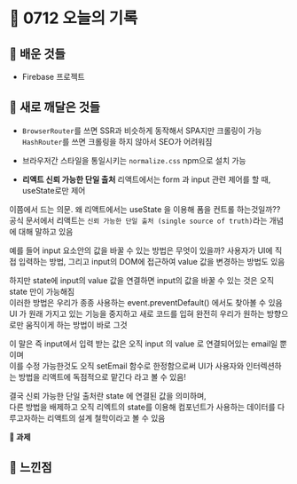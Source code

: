 # 🧸 0712 오늘의 기록
## 💙 배운 것들
* Firebase 프로젝트

## 💚 새로 깨달은 것들
* `BrowserRouter`를 쓰면 SSR과 비슷하게 동작해서 SPA지만 크롤링이 가능   
`HashRouter`를 쓰면 크롤링을 하지 않아서 SEO가 어려워짐   

* 브라우저간 스타일을 통일시키는 `normalize.css` npm으로 설치 가능   

* **리액트 신뢰 가능한 단일 출처**
리액트에서는 form 과 input 관련 제어를 할 때, useState로만 제어   

이쯤에서 드는 의문. 왜 리액트에서는 useState 을 이용해 폼을 컨트롤 하는것일까??   
공식 문서에서 리액트는 `신뢰 가능한 단일 출처 (single source of truth)`라는 개념에 대해 말하고 있음   

예를 들어 input 요소안의 값을 바꿀 수 있는 방법은 무엇이 있을까?
사용자가 UI에 직접 입력하는 방법, 그리고 input의 DOM에 접근하여 value 값을 변경하는 방법도 있음   

하지만 state에 input의 value 값을 연결하면 input의 값을 바꿀 수 있는 것은 오직 state 만이 가능해짐   
이러한 방법은 우리가 종종 사용하는 event.preventDefault() 에서도 찾아볼 수 있음   
UI 가 원래 가지고 있는 기능을 중지하고 새로 코드를 입혀 완전히 우리가 원하는 방향으로만 움직이게 하는 방법이 바로 그것   

이 말은 즉 input에서 입력 받는 값은 오직 input 의 value 로 연결되어있는 email일 뿐이며   
이를 수정 가능한것도 오직 setEmail 함수로 한정함으로써 UI가 사용자와 인터렉션하는 방법을 리액트에 독점적으로 맡긴다 라고 볼 수 있음!

결국 신뢰 가능한 단일 출처란 state 에 연결된 값을 의미하며,   
다른 방법을 배제하고 오직 리엑트의 state를 이용해 컴포넌트가 사용하는 데이터를 다루고자하는 리액트의 설계 철학이라고 볼 수 있음


**📍 과제**

## 💜 느낀점
